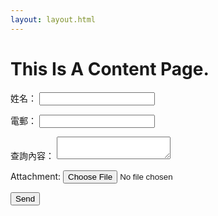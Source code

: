 ```yaml
---
layout: layout.html
---
```


# This Is A Content Page.

<form name="contact" method="POST" action="https://formsubmit.co/jacksonchao767@gmail.com" enctype="multipart/form-data">
  <p>
    <label>
      姓名：
      <input type="text" name="name" />
    </label>
  </p>
  <p>
    <label>
      電郵：
      <input type="email" name="email" />
    </label>
  </p>
  <p>
    <label>
      查詢內容：
      <textarea name="message"></textarea>
    </label>
  </p>
  <p>
    <label>
      Attachment:
      <input type="file" name="attachment">
    </label>
  </p>
  <p>
    <input type="hidden" name="_next" value="https://demo-20200516.netlify.app/thanks">
    <input type="submit" value="Send">
  </p>
</form>
